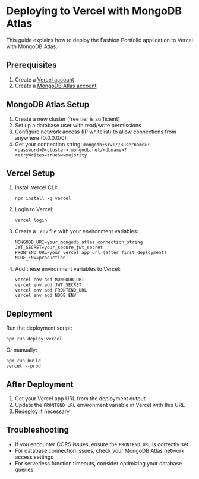 # Deploying to Vercel with MongoDB Atlas

This guide explains how to deploy the Fashion Portfolio application to Vercel with MongoDB Atlas.

## Prerequisites

1. Create a [Vercel account](https://vercel.com/signup)
2. Create a [MongoDB Atlas account](https://www.mongodb.com/cloud/atlas/register)

## MongoDB Atlas Setup

1. Create a new cluster (free tier is sufficient)
2. Set up a database user with read/write permissions
3. Configure network access (IP whitelist) to allow connections from anywhere (0.0.0.0/0)
4. Get your connection string: `mongodb+srv://<username>:<password>@<cluster>.mongodb.net/<dbname>?retryWrites=true&w=majority`

## Vercel Setup

1. Install Vercel CLI:
   ```
   npm install -g vercel
   ```

2. Login to Vercel:
   ```
   vercel login
   ```

3. Create a `.env` file with your environment variables:
   ```
   MONGODB_URI=your_mongodb_atlas_connection_string
   JWT_SECRET=your_secure_jwt_secret
   FRONTEND_URL=your_vercel_app_url (after first deployment)
   NODE_ENV=production
   ```

4. Add these environment variables to Vercel:
   ```
   vercel env add MONGODB_URI
   vercel env add JWT_SECRET
   vercel env add FRONTEND_URL
   vercel env add NODE_ENV
   ```

## Deployment

Run the deployment script:
```
npm run deploy:vercel
```

Or manually:
```
npm run build
vercel --prod
```

## After Deployment

1. Get your Vercel app URL from the deployment output
2. Update the `FRONTEND_URL` environment variable in Vercel with this URL
3. Redeploy if necessary

## Troubleshooting

- If you encounter CORS issues, ensure the `FRONTEND_URL` is correctly set
- For database connection issues, check your MongoDB Atlas network access settings
- For serverless function timeouts, consider optimizing your database queries